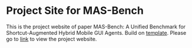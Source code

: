 # Project Site for MAS-Bench

This is the project website of paper MAS-Bench: A Unified Benchmark for Shortcut-Augmented Hybrid Mobile GUI Agents. Build on [template](https://github.com/eliahuhorwitz/Academic-project-page-template). Please go to [link](https://Pengxiang-zhao.github.io/MAS-Bench) to view the project website.
